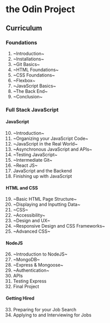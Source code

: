 # the Odin Project

## Curriculum

### Foundations

1. ~Introduction~
2. ~Installations~
3. ~Git Basics~
4. ~HTML Foundations~
5. ~CSS Foundations~
6. ~Flexbox~
7. ~JavaScript Basics~
8. ~The Back End~
9. ~Conclusion~

### Full Stack JavaScript

#### JavaScript

10. ~Introduction~
11. ~Organizing your JavaScript Code~
12. ~JavaScript in the Real World~
13. ~Asynchronous JavaScript and APIs~
14. ~Testing JavaScript~
15. ~Intermediate Git~
16. ~React JS~
17. JavaScript and the Backend
18. Finishing up with JavaScript

#### HTML and CSS

19. ~Basic HTML Page Structure~
20. ~Displaying and Inputting Data~
21. ~CSS~
22. ~Accessibility~
23. ~Design and UX~
24. ~Responsive Design and CSS Frameworks~
25. ~Advanced CSS~

#### NodeJS

26. ~Introduction to NodeJS~
27. ~MongoDB~
28. ~Express & Mongoose~
29. ~Authentication~
30. APIs
31. Testing Express
32. Final Project

#### Getting Hired

33. Preparing for your Job Search
34. Applying to and Interviewing for Jobs
